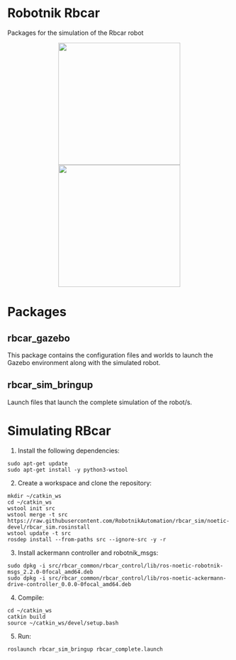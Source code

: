 Robotnik Rbcar
==============

Packages for the simulation of the Rbcar robot

<p align="center">
  <img src="https://github.com/RobotnikAutomation/rbcar_sim/blob/melodic-devel/rbcar.jpg" height="275" />
  <img src="https://github.com/RobotnikAutomation/rbcar_sim/blob/melodic-devel/rbcar_gazebo.png" height="275" />
</p>


<h1> Packages </h1>
<h2>rbcar_gazebo</h2>

This package contains the configuration files and worlds to launch the Gazebo environment along with the simulated robot.

<h2>rbcar_sim_bringup</h2>

Launch files that launch the complete simulation of the robot/s.

<h1>Simulating RBcar</h1>

1. Install the following dependencies:
```
sudo apt-get update
sudo apt-get install -y python3-wstool
```

2. Create a workspace and clone the repository:
```
mkdir ~/catkin_ws
cd ~/catkin_ws
wstool init src
wstool merge -t src https://raw.githubusercontent.com/RobotnikAutomation/rbcar_sim/noetic-devel/rbcar_sim.rosinstall
wstool update -t src
rosdep install --from-paths src --ignore-src -y -r
```
3. Install ackermann controller and robotnik_msgs:
```
sudo dpkg -i src/rbcar_common/rbcar_control/lib/ros-noetic-robotnik-msgs_2.2.0-0focal_amd64.deb
sudo dpkg -i src/rbcar_common/rbcar_control/lib/ros-noetic-ackermann-drive-controller_0.0.0-0focal_amd64.deb 
```

4. Compile:
```
cd ~/catkin_ws
catkin build
source ~/catkin_ws/devel/setup.bash
```
5. Run:
```
roslaunch rbcar_sim_bringup rbcar_complete.launch
```